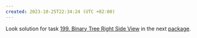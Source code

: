 ```yaml
---
created: 2023-10-25T22:34:24 (UTC +02:00)
---
```

Look solution for task [199. Binary Tree Right Side View](https://leetcode.com/problems/binary-tree-right-side-view/description/?envType=study-plan-v2&envId=top-interview-150) in the next
[package](../../../../../LeetCode/LeetCode_75_Level_2/Day_15_Tree/Medium/Binary_Tree_Right_Side_View/Iterative_solution/Solution.java).